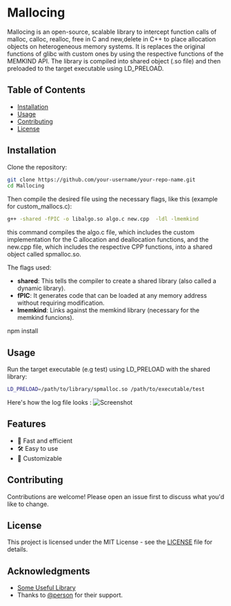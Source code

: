 # Mallocing

Mallocing is an open-source, scalable library to intercept function calls of malloc, calloc, realloc, free in C and new,delete in C++
to place allocation objects on heterogeneous memory systems. It is replaces the original functions of glibc with custom ones by using
the respective functions of the MEMKIND API. The library is compiled into shared object (.so file) and then preloaded to the target
executable using LD_PRELOAD.


## Table of Contents
- [Installation](#installation)
- [Usage](#usage)
- [Contributing](#contributing)
- [License](#license)

## Installation
Clone the repository:
```bash
git clone https://github.com/your-username/your-repo-name.git
cd Mallocing
```

Then compile the desired file using the necessary flags, like this (example for custom_mallocs.c):

```bash
g++ -shared -fPIC -o libalgo.so algo.c new.cpp  -ldl -lmemkind
```

this command compiles the algo.c file, which includes the custom implementation for the C allocation and deallocation functions, and the new.cpp 
file, which includes the respective CPP functions, into a shared object called spmalloc.so.

The flags used:
- **shared**:  This tells the compiler to create a shared library (also called a dynamic library).
- **fPIC**:  It generates code that can be loaded at any memory address without requiring modification.
- **lmemkind**:  Links against the memkind library (necessary for the memkind funcions).


npm install


## Usage
Run the target executable (e.g test) using LD_PRELOAD with the shared library:
```bash
LD_PRELOAD=/path/to/library/spmalloc.so /path/to/executable/test
```

Here's how the log file looks :
![Screenshot](screenshot.png)

## Features
- 🚀 Fast and efficient
- 🛠️ Easy to use
- 🎨 Customizable 

## Contributing
Contributions are welcome! Please open an issue first to discuss what you'd like to change.

## License
This project is licensed under the MIT License - see the [LICENSE](LICENSE) file for details.


## Acknowledgments
- [Some Useful Library](https://example.com)
- Thanks to [@person](https://github.com/person) for their support.

